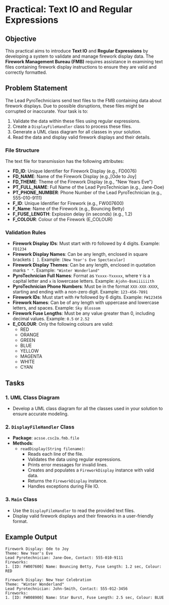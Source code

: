 # Practical: Text IO and Regular Expressions

## Objective
This practical aims to introduce **Text IO** and **Regular Expressions** by developing a system to validate and manage firework display data. The **Firework Management Bureau (FMB)** requires assistance in examining text files containing firework display instructions to ensure they are valid and correctly formatted.

## Problem Statement
The Lead PyroTechnicians send text files to the FMB containing data about firework displays. Due to possible disruptions, these files might be corrupted or inaccurate. Your task is to:
1. Validate the data within these files using regular expressions.
2. Create a `DisplayFileHandler` class to process these files.
3. Generate a UML class diagram for all classes in your solution.
4. Read the data and display valid firework displays and their details.

### File Structure
The text file for transmission has the following attributes:

- **FD_ID**: Unique Identifier for Firework Display (e.g., FD0076)
- **FD_NAME**: Name of the Firework Display (e.g.,[Ode to Joy]
- **FD_THEME**: Theme of the Firework Display (e.g., "New Years Eve")
- **PT_FULL_NAME**: Full Name of the Lead PyroTechnician (e.g., Jane-Doe)
- **PT_PHONE_NUMBER**: Phone Number of the Lead PyroTechnician (e.g., 555-010-9111)
- **F_ID**: Unique Identifier for Firework (e.g., FW007600)
- **F_Name**: Name of the Firework (e.g., Bouncing Betty)
- **F_FUSE_LENGTH**: Explosion delay (in seconds) (e.g., 1.2)
- **F_COLOUR**: Colour of the Firework (E_COLOUR)

### Validation Rules
- **Firework Display IDs**: Must start with `FD` followed by 4 digits. Example: `FD1234`
- **Firework Display Names**: Can be any length, enclosed in square brackets `[ ]`. Example: `[New Year's Eve Spectacular]`
- **Firework Display Themes**: Can be any length, enclosed in quotation marks `" "`. Example: `"Winter Wonderland"`
- **PyroTechnician Full Names**: Format as `Yxxxx-Yxxxxx`, where `Y` is a capital letter and `x` is lowercase letters. Example: `Ajohn-Bsmiiiiiith`
- **PyroTechnician Phone Numbers**: Must be in the format `XXX-XXX-XXXX`, starting and ending with a non-zero digit. Example: `123-456-7891`
- **Firework IDs**: Must start with `FW` followed by 6 digits. Example: `FW123456`
- **Firework Names**: Can be of any length with uppercase and lowercase letters, and spaces. Example: `Sky Blossom`
- **Firework Fuse Lengths**: Must be any value greater than 0, including decimal values. Example: `0.5` or `2.52`
- **E_COLOUR**: Only the following colours are valid:
  - RED
  - ORANGE
  - GREEN
  - BLUE
  - YELLOW
  - MAGENTA
  - WHITE
  - CYAN

## Tasks

### 1. UML Class Diagram
- Develop a UML class diagram for all the classes used in your solution to ensure accurate modeling.

### 2. `DisplayFileHandler` Class
- **Package**: `acsse.csc2a.fmb.file`
- **Methods**:
  - `readDisplay(String filename)`: 
    - Reads each line of the file.
    - Validates the data using regular expressions.
    - Prints error messages for invalid lines.
    - Creates and populates a `FireworkDisplay` instance with valid data.
    - Returns the `FireworkDisplay` instance.
    - Handles exceptions during File IO.

### 3. `Main` Class
- Use the `DisplayFileHandler` to read the provided text files.
- Display valid firework displays and their fireworks in a user-friendly format.

## Example Output
```plaintext
Firework Display: Ode to Joy
Theme: New Year's Eve
Lead Pyrotechnician: Jane-Doe, Contact: 555-010-9111
Fireworks:
1. [ID: FW007600] Name: Bouncing Betty, Fuse Length: 1.2 sec, Colour: RED

Firework Display: New Year Celebration
Theme: "Winter Wonderland"
Lead Pyrotechnician: John-Smith, Contact: 555-012-3456
Fireworks:
1. [ID: FW008900] Name: Star Burst, Fuse Length: 2.5 sec, Colour: BLUE
```


```